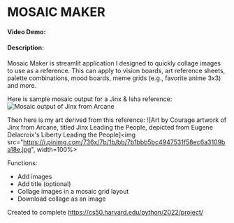# MOSAIC MAKER
#### Video Demo:
#### Description:
Mosaic Maker is streamlit application I designed to quickly collage images to use as a reference. This can apply to vision boards, art reference sheets, palette combinations, mood boards, meme grids (e.g., favorite anime 3x3) and more.

Here is sample mosaic output for a Jinx & Isha reference:
![Mosaic output of Jinx from Arcane](images/jinx.png)

Then here is my art derived from this reference:
![Art by Courage artwork of Jinx from Arcane, titled Jinx Leading the People, depicted from Eugene Delacroix's Liberty Leading the People]<img src="https://i.pinimg.com/736x/7b/1b/bb/7b1bbb5bc4947531f58ec6a3109ba18e.jpg", width=100%>

Functions:
- Add images
- Add title (optional)
- Collage images in a mosaic grid layout
- Download collage as an image

Created to complete https://cs50.harvard.edu/python/2022/project/